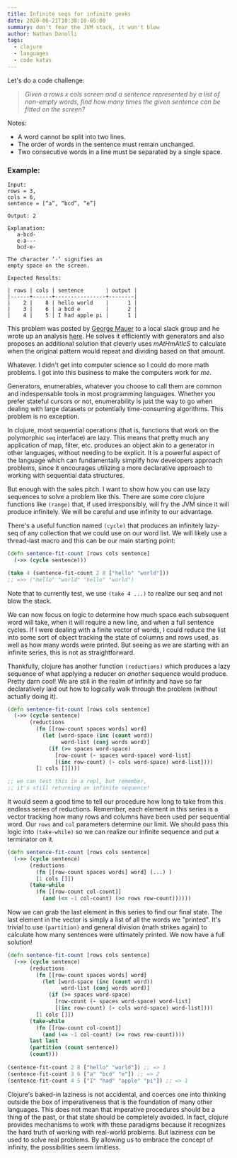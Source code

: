 ```yaml
---
title: Infinite seqs for infinite geeks
date: 2020-06-21T10:38:10-05:00
summary: don't fear the JVM stack, it won't blow
author: Nathan Donolli
tags:
  - clojure
  - languages
  - code katas
---
```


Let's do a code challenge:

> _Given a rows x cols screen and a sentence represented by a list of non-empty words, find how many times the given sentence can be fitted on the screen?_

Notes:
- A word cannot be split into two lines.
- The order of words in the sentence must remain unchanged.
- Two consecutive words in a line must be separated by a single space.

### Example:
```
Input:
rows = 3,
cols = 6, 
sentence = [“a”, “bcd”, “e”]

Output: 2
   
Explanation:
   a-bcd-
   e-a---
   bcd-e-

The character ‘-’ signifies an 
empty space on the screen.

Expected Results:

| rows | cols | sentence       | output |
|------+------+----------------+--------|
|    2 |    8 | hello world    |      1 |
|    3 |    6 | a bcd e        |      2 |
|    4 |    5 | I had apple pi |      1 |
```

This problem was posted by [George Mauer](http://georgemauer.net/) to a local slack group and he wrote up an analysis [here](https://github.com/togakangaroo/daily-programmer/tree/master/sentence-screen-fitting).  He solves it efficiently with generators and also proposes an additional solution that cleverly uses _mAtHmAtIcS_ to calculate when the original pattern would repeat and dividing based on that amount.  

Whatever.  I didn't get into computer science so I could do more math problems.  I got into this business to make the computers work for _me_.

Generators, enumerables, whatever you choose to call them are common and indespensable tools in most programming languages.  Whether you prefer stateful cursors or not, enumerability is just the way to go when dealing with large datasets or potentially time-consuming algorithms.  This problem is no exception.

In clojure, most sequential operations (that is, functions that work on the polymorphic `seq` interface) are lazy. This means that pretty much any application of map, filter, etc. produces an object akin to a generator in other languages, without needing to be explicit.  It is a powerful aspect of the language which can fundamentally simplify how developers approach problems, since it encourages utilizing a more declarative approach to working with sequential data structures.

But enough with the sales pitch.  I want to show how you can use lazy sequences to solve a problem like this.  There are some core clojure functions like `(range)` that, if used irresponsibly, will fry the JVM since it will produce infinitely.  We will be careful and use infinity to our advantage.

There's a useful function named `(cycle)` that produces an infinitely lazy-seq of any collection that we could use on our word list.  We will likely use a thread-last macro and this can be our main starting point:

```clojure
(defn sentence-fit-count [rows cols sentence]
  (->> (cycle sentence)))

​(take 4 (sentence-fit-count 2 8 ["hello" "world"]))
;; =>> ("hello" "world" "hello" "world")
```

Note that to currently test, we use `(take 4 ...)` to realize our seq and not blow the stack.

We can now focus on logic to determine how much space each subsequent word will take, when it will require a new line, and when a full sentence cycles.  If I were dealing with a finite vector of words, I could reduce the list into some sort of object tracking the state of columns and rows used, as well as how many words were printed. But seeing as we are starting with an infinite series, this is not as straightforward.

Thankfully, clojure has another function `(reductions)` which produces a lazy sequence of what applying a reducer on _another_ sequence would produce.  Pretty darn cool!  We are still in the realm of infinity and have so far declaratively laid out how to logically walk through the problem (without actually doing it).

```clojure
(defn sentence-fit-count [rows cols sentence]
  (->> (cycle sentence)
       (reductions 
		 (fn [[row-count spaces words] word]
           (let [word-space (inc (count word))
                 word-list (conj words word)]
             (if (>= spaces word-space)
               [row-count (- spaces word-space) word-list]
               [(inc row-count) (- cols word-space) word-list])))
         [1 cols []])))

;; we can test this in a repl, but remember, 
;; it's still returning an infinite sequence!
```

It would seem a good time to tell our procedure how long to take from this endless series of reductions.  Remember, each element in this series is a vector tracking how many rows and columns have been used per sequential word.  Our `rows` and `col` parameters determine our limit. We should pass this logic into `(take-while)` so we can realize our infinite sequence and put a terminator on it. 


```clojure
(defn sentence-fit-count [rows cols sentence]
  (->> (cycle sentence)
       (reductions 
		 (fn [[row-count spaces words] word] (...) )
         [1 cols []])
       (take-while 
         (fn [[row-count col-count]] 
           (and (<= -1 col-count) (>= rows row-count))))))
```

Now we can grab the last element in this series to find our final state. The last element in the vector is simply a list of all the words we "printed".  It's trivial to use `(partition)` and general division (math strikes again) to calculate how many sentences were ultimately printed.  We now have a full solution!

```clojure
(defn sentence-fit-count [rows cols sentence]
  (->> (cycle sentence)
       (reductions 
		 (fn [[row-count spaces words] word]
           (let [word-space (inc (count word))
                 word-list (conj words word)]
             (if (>= spaces word-space)
               [row-count (- spaces word-space) word-list]
               [(inc row-count) (- cols word-space) word-list])))
         [1 cols []])
       (take-while 
         (fn [[row-count col-count]] 
           (and (<= -1 col-count) (>= rows row-count))))
       last last
       (partition (count sentence))
       (count)))
​
(sentence-fit-count 2 8 ["hello" "world"]) ;; => 1
(sentence-fit-count 3 6 ["a" "bcd" "e"]) ;; => 2
(sentence-fit-count 4 5 ["I" "had" "apple" "pi"]) ;; => 1
```
Clojure's baked-in laziness is not accidental, and coerces one into thinking outside the box of imperativeness that is the foundation of many other languages.  This does not mean that imperative procedures should be a thing of the past, or that state should be completely avoided. In fact, clojure provides mechanisms to work with these paradigms because it recognizes the hard truth of working with real-world problems. But laziness _can_ be used to solve real problems. By allowing us to embrace the concept of infinity, the possibilities seem limitless.